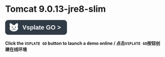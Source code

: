 # Tomcat 9.0.13-jre8-slim

<a href="https://www.vsplate.com/?docker-compose=https://github.com/vsplate/dcenvs/tomcat/9.0.13-jre8-slim"><img alt="VSPLATE GO" src="https://raw.githubusercontent.com/vsplate/images/master/vsgo_btn.png" width="200px"></a>

**Click the `VSPLATE GO` button to launch a demo online / 点击`VSPLATE GO`按钮创建在线环境**